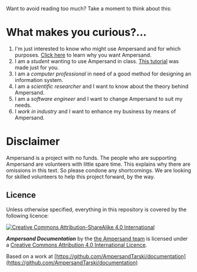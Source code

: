 
Want to avoid reading too much? Take a moment to think about this:
# What makes you curious?...

1. I'm just interested to know who might use Ampersand and for which purposes. [Click here](/Main-level/why-ampersand.md) to learn why you want Ampersand.
2. I am a _student_ wanting to use Ampersand in class. [This tutorial](/tutorial/intro_tutorial.md) was made just for you.
3. I am a _computer professional_ in need of a good method for designing an information system.
4. I am a _scientific researcher_ and I want to know about the theory behind Ampersand.
5. I am a _software engineer_ and I want to change Ampersand to suit my needs.
6. I _work in industry_ and I want to enhance my business by means of Ampersand.

# Disclaimer

Ampersand is a project with no funds. The people who are supporting Ampersand are volunteers with little spare time. This explains why there are omissions in this text. So please condone any shortcomings. We are looking for skilled volunteers to help this project forward, by the way.

## Licence

Unless otherwise specified, everything in this repository is covered by the following licence:

[![Creative Commons Attribution-ShareAlike 4.0 International](https://licensebuttons.net/l/by-sa/4.0/88x31.png)](http://creativecommons.org/licenses/by-sa/4.0/)

_**Ampersand Documentation**_ by the [the Ampersand team](https://www.gitbook.com/@ampersandtarski) is licensed under a [Creative Commons Attribution 4.0 International Licence](http://creativecommons.org/licenses/by-sa/4.0/).

Based on a work at [https://github.com/AmpersandTarski/documentation](https://github.com/AmpersandTarski/documentation)